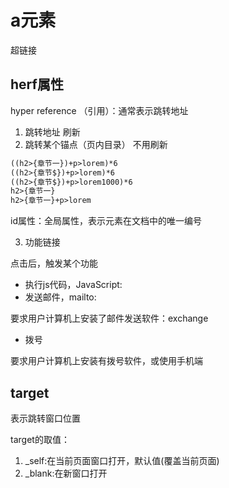 # a元素

超链接

## herf属性

hyper reference （引用）：通常表示跳转地址

1. 跳转地址 刷新
2. 跳转某个锚点（页内目录） 不用刷新


```html
((h2>{章节一})+p>lorem)*6
((h2>{章节$})+p>lorem)*6
((h2>{章节$})+p>lorem1000)*6
h2>{章节一}
h2>{章节一}+p>lorem
```

id属性：全局属性，表示元素在文档中的唯一编号

3. 功能链接

点击后，触发某个功能

- 执行js代码，JavaScript:
- 发送邮件，mailto:

要求用户计算机上安装了邮件发送软件：exchange

- 拨号

要求用户计算机上安装有拨号软件，或使用手机端

## target

表示跳转窗口位置

target的取值：
 
 1. _self:在当前页面窗口打开，默认值(覆盖当前页面)
 2. _blank:在新窗口打开